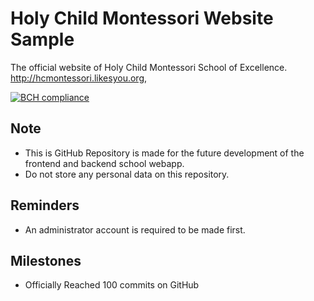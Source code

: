 # Holy Child Montessori Website Sample
The official website of Holy Child Montessori School of Excellence.
http://hcmontessori.likesyou.org,

[![BCH compliance](https://bettercodehub.com/edge/badge/hcmedutech/website?branch=master)](https://bettercodehub.com/)

## Note
- This is GitHub Repository is made for the future development of the frontend and backend school webapp.
- Do not store any personal data on this repository.

## Reminders
- An administrator account is required to be made first.

## Milestones
- Officially Reached 100 commits on GitHub